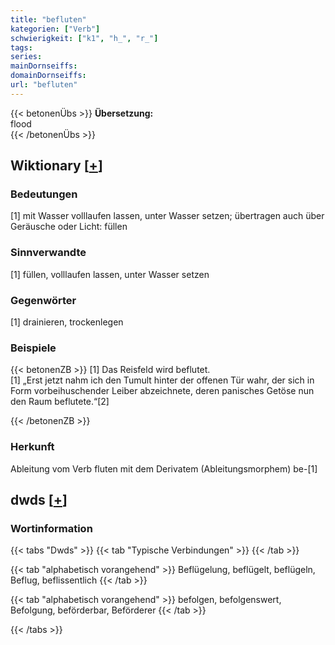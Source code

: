```yaml
---
title: "befluten"
kategorien: ["Verb"]
schwierigkeit: ["k1", "h_", "r_"]
tags:
series:
mainDornseiffs:
domainDornseiffs:
url: "befluten"
---
```


{{< betonenÜbs >}}
**Übersetzung:**  
flood  
{{< /betonenÜbs >}}

## Wiktionary [[+](https://de.wiktionary.org/wiki/befluten)]

### Bedeutungen
[1] mit Wasser volllaufen lassen, unter Wasser setzen; übertragen auch über Geräusche oder Licht: füllen  

### Sinnverwandte
[1] füllen, volllaufen lassen, unter Wasser setzen  

### Gegenwörter
[1] drainieren, trockenlegen  

### Beispiele
{{< betonenZB >}}
[1] Das Reisfeld wird beflutet.  
[1] „Erst jetzt nahm ich den Tumult hinter der offenen Tür wahr, der sich in Form vorbeihuschender Leiber abzeichnete, deren panisches Getöse nun den Raum beflutete.“[2]  

{{< /betonenZB >}}
### Herkunft
Ableitung vom Verb fluten mit dem Derivatem (Ableitungsmorphem) be-[1]  



## dwds [[+](https://www.dwds.de/wb/befluten)]

### Wortinformation
{{< tabs "Dwds" >}}
{{< tab "Typische Verbindungen" >}}
{{< /tab >}}

{{< tab "alphabetisch vorangehend" >}}
Beflügelung, beflügelt, beflügeln, Beflug, beflissentlich
{{< /tab >}}

{{< tab "alphabetisch vorangehend" >}}
befolgen, befolgenswert, Befolgung, beförderbar, Beförderer
{{< /tab >}}

{{< /tabs >}}

